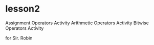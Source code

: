 # lesson2

Assignment Operators Activity
Arithmetic Operators Activity
Bitwise Operators Activity

for Sir. Robin
